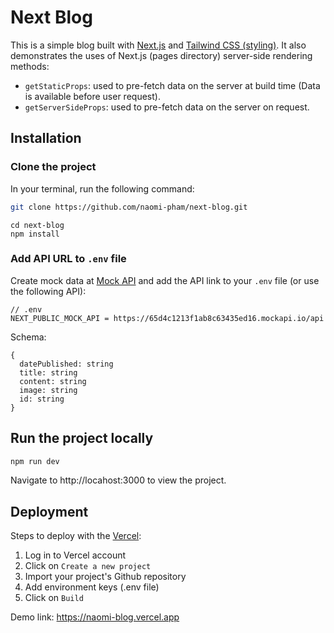 # Next Blog

This is a simple blog built with [Next.js](https://nextjs.org/) and [Tailwind CSS (styling)](https://tailwindcss.com/docs/). It also demonstrates the uses of Next.js (pages directory) server-side rendering methods:

- `getStaticProps`: used to pre-fetch data on the server at build time (Data is available before user request). 
- `getServerSideProps`: used to pre-fetch data on the server on request.

## Installation

### Clone the project

In your terminal, run the following command: 

```bash
git clone https://github.com/naomi-pham/next-blog.git
```

```
cd next-blog
npm install
```

### Add API URL to `.env` file

Create mock data at [Mock API](https://mockapi.io/) and add the API link to your `.env` file (or use the following API): 

```
// .env
NEXT_PUBLIC_MOCK_API = https://65d4c1213f1ab8c63435ed16.mockapi.io/api
```

Schema: 

```
{
  datePublished: string
  title: string
  content: string
  image: string
  id: string
}
```

## Run the project locally

```bash
npm run dev
```

Navigate to http://locahost:3000 to view the project.

## Deployment

Steps to deploy with the [Vercel](https://vercel.com/dashboard): 

1. Log in to Vercel account
2. Click on `Create a new project`
3. Import your project's Github repository
4. Add environment keys (.env file)
5. Click on `Build`

Demo link: https://naomi-blog.vercel.app

